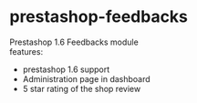 # prestashop-feedbacks
Prestashop 1.6 Feedbacks module<br>
features:
<ul>
<li>prestashop 1.6 support </li>
<li>Administration page in dashboard</li>
<li>5 star rating of the shop review</li>
</ul>
